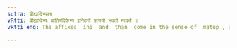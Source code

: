 ```yaml
---
sutra: व्रीह्यादिभ्यश्च
vRtti: व्रीह्यादिभ्यः प्रातिपदिकेभ्य इनिठनौ प्रत्ययौ भवतो मत्वर्थे ॥
vRtti_eng: The affixes _ini_ and _than_ come in the sense of _matup_, after the words _vrihi_ &c; as well as the affix _matup_.

---
```

